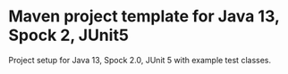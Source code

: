 # Maven project template for Java 13, Spock 2, JUnit5
Project setup for Java 13, Spock 2.0, JUnit 5 with example test classes.

